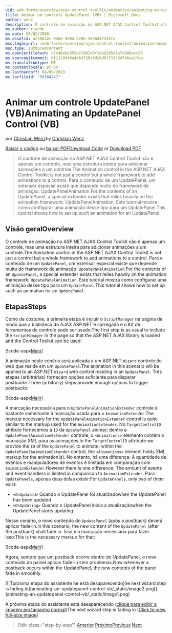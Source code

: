 ```yaml
---
uid: web-forms/overview/ajax-control-toolkit/animation/animating-an-updatepanel-control-vb
title: Animar um controle UpdatePanel (VB) | Microsoft Docs
author: wenz
description: O controle de animação no ASP.NET AJAX Control Toolkit não é apenas um controle, mas uma estrutura inteira para adicionar animações a um controle. Para o conteúdo de um...
ms.author: riande
ms.date: 06/02/2008
ms.assetid: 4c306a2c-92b6-4904-b70b-365b847334fe
msc.legacyurl: /web-forms/overview/ajax-control-toolkit/animation/animating-an-updatepanel-control-vb
msc.type: authoredcontent
ms.openlocfilehash: a7c40ebe359e21602d9f1de8205e1a7c808acc85
ms.sourcegitcommit: 0f1119340e4464720cfd16d0ff15764746ea1fea
ms.translationtype: MT
ms.contentlocale: pt-BR
ms.lasthandoff: 04/09/2019
ms.locfileid: "59384247"
---
```

# <a name="animating-an-updatepanel-control-vb"></a><span data-ttu-id="5cad2-104">Animar um controle UpdatePanel (VB)</span><span class="sxs-lookup"><span data-stu-id="5cad2-104">Animating an UpdatePanel Control (VB)</span></span>

<span data-ttu-id="5cad2-105">por [Christian Wenz](https://github.com/wenz)</span><span class="sxs-lookup"><span data-stu-id="5cad2-105">by [Christian Wenz](https://github.com/wenz)</span></span>

<span data-ttu-id="5cad2-106">[Baixar o código](http://download.microsoft.com/download/9/3/f/93f8daea-bebd-4821-833b-95205389c7d0/UpdatePanelAnimation1.vb.zip) ou [baixar PDF](http://download.microsoft.com/download/b/6/a/b6ae89ee-df69-4c87-9bfb-ad1eb2b23373/updatepanelanimation1VB.pdf)</span><span class="sxs-lookup"><span data-stu-id="5cad2-106">[Download Code](http://download.microsoft.com/download/9/3/f/93f8daea-bebd-4821-833b-95205389c7d0/UpdatePanelAnimation1.vb.zip) or [Download PDF](http://download.microsoft.com/download/b/6/a/b6ae89ee-df69-4c87-9bfb-ad1eb2b23373/updatepanelanimation1VB.pdf)</span></span>

> <span data-ttu-id="5cad2-107">O controle de animação no ASP.NET AJAX Control Toolkit não é apenas um controle, mas uma estrutura inteira para adicionar animações a um controle.</span><span class="sxs-lookup"><span data-stu-id="5cad2-107">The Animation control in the ASP.NET AJAX Control Toolkit is not just a control but a whole framework to add animations to a control.</span></span> <span data-ttu-id="5cad2-108">Para o conteúdo de um UpdatePanel, um extensor especial existe que depende muito do framework de animação: UpdatePanelAnimation.</span><span class="sxs-lookup"><span data-stu-id="5cad2-108">For the contents of an UpdatePanel, a special extender exists that relies heavily on the animation framework: UpdatePanelAnimation.</span></span> <span data-ttu-id="5cad2-109">Este tutorial mostra como configurar uma animação desse tipo para um UpdatePanel.</span><span class="sxs-lookup"><span data-stu-id="5cad2-109">This tutorial shows how to set up such an animation for an UpdatePanel.</span></span>


## <a name="overview"></a><span data-ttu-id="5cad2-110">Visão geral</span><span class="sxs-lookup"><span data-stu-id="5cad2-110">Overview</span></span>

<span data-ttu-id="5cad2-111">O controle de animação no ASP.NET AJAX Control Toolkit não é apenas um controle, mas uma estrutura inteira para adicionar animações a um controle.</span><span class="sxs-lookup"><span data-stu-id="5cad2-111">The Animation control in the ASP.NET AJAX Control Toolkit is not just a control but a whole framework to add animations to a control.</span></span> <span data-ttu-id="5cad2-112">Para o conteúdo de um `UpdatePanel`, um extensor especial existe que depende muito do framework de animação: `UpdatePanelAnimation`.</span><span class="sxs-lookup"><span data-stu-id="5cad2-112">For the contents of an `UpdatePanel`, a special extender exists that relies heavily on the animation framework: `UpdatePanelAnimation`.</span></span> <span data-ttu-id="5cad2-113">Este tutorial mostra como configurar uma animação desse tipo para um `UpdatePanel`.</span><span class="sxs-lookup"><span data-stu-id="5cad2-113">This tutorial shows how to set up such an animation for an `UpdatePanel`.</span></span>

## <a name="steps"></a><span data-ttu-id="5cad2-114">Etapas</span><span class="sxs-lookup"><span data-stu-id="5cad2-114">Steps</span></span>

<span data-ttu-id="5cad2-115">Como de costume, a primeira etapa é incluir o `ScriptManager` na página de modo que a biblioteca do AJAX ASP.NET é carregada e o Kit de ferramentas de controle pode ser usado:</span><span class="sxs-lookup"><span data-stu-id="5cad2-115">The first step is as usual to include the `ScriptManager` in the page so that the ASP.NET AJAX library is loaded and the Control Toolkit can be used:</span></span>

[!code-aspx[Main](animating-an-updatepanel-control-vb/samples/sample1.aspx)]

<span data-ttu-id="5cad2-116">A animação neste cenário será aplicada a um ASP.NET `Wizard` controle de web que reside em um `UpdatePanel`.</span><span class="sxs-lookup"><span data-stu-id="5cad2-116">The animation in this scenario will be applied to an ASP.NET `Wizard` web control residing in an `UpdatePanel`.</span></span> <span data-ttu-id="5cad2-117">Três etapas (arbitrárias) fornecem opções suficiente para disparar postbacks:</span><span class="sxs-lookup"><span data-stu-id="5cad2-117">Three (arbitrary) steps provide enough options to trigger postbacks:</span></span>

[!code-aspx[Main](animating-an-updatepanel-control-vb/samples/sample2.aspx)]

<span data-ttu-id="5cad2-118">A marcação necessária para o `UpdatePanelAnimationExtender` controle é bastante semelhante à marcação usada para o `AnimationExtender`.</span><span class="sxs-lookup"><span data-stu-id="5cad2-118">The markup necessary for the `UpdatePanelAnimationExtender` control is quite similar to the markup used for the `AnimationExtender`.</span></span> <span data-ttu-id="5cad2-119">No `TargetControlID` atributo fornecemos a `ID` da `UpdatePanel` animar; dentro a `UpdatePanelAnimationExtender` controle, o `<Animations>` elemento contém a marcação XML para as animações.</span><span class="sxs-lookup"><span data-stu-id="5cad2-119">In the `TargetControlID` attribute we provide the `ID` of the `UpdatePanel` to animate; within the `UpdatePanelAnimationExtender` control, the `<Animations>` element holds XML markup for the animation(s).</span></span> <span data-ttu-id="5cad2-120">No entanto, há uma diferença: A quantidade de eventos e manipuladores de eventos é limitada em comparação com `AnimationExtender`.</span><span class="sxs-lookup"><span data-stu-id="5cad2-120">However there is one difference: The amount of events and event handlers is limited in comparison to `AnimationExtender`.</span></span> <span data-ttu-id="5cad2-121">Para `UpdatePanels`, apenas duas delas existir:</span><span class="sxs-lookup"><span data-stu-id="5cad2-121">For `UpdatePanels`, only two of them exist:</span></span>

- `<OnUpdated>` <span data-ttu-id="5cad2-122">Quando o UpdatePanel foi atualizado</span><span class="sxs-lookup"><span data-stu-id="5cad2-122">when the UpdatePanel has been updated</span></span>
- `<OnUpdating>` <span data-ttu-id="5cad2-123">Quando o UpdatePanel inicia a atualização</span><span class="sxs-lookup"><span data-stu-id="5cad2-123">when the UpdatePanel starts updating</span></span>

<span data-ttu-id="5cad2-124">Nesse cenário, o novo conteúdo do `UpdatePanel` (após o postback) deverá aplicar fade-in.</span><span class="sxs-lookup"><span data-stu-id="5cad2-124">In this scenario, the new content of the `UpdatePanel` (after the postback) shall fade in.</span></span> <span data-ttu-id="5cad2-125">Isso é a marcação necessária para fazer isso:</span><span class="sxs-lookup"><span data-stu-id="5cad2-125">This is the necessary markup for that:</span></span>

[!code-aspx[Main](animating-an-updatepanel-control-vb/samples/sample3.aspx)]

<span data-ttu-id="5cad2-126">Agora, sempre que um postback ocorre dentro do UpdatePanel, o novo conteúdo do painel aplicar fade-in sem problemas.</span><span class="sxs-lookup"><span data-stu-id="5cad2-126">Now whenever a postback occurs within the UpdatePanel, the new contents of the panel fade in smoothly.</span></span>


[![T<span data-ttu-id="5cad2-127">próxima etapa do assistente he está desaparecendo]</span><span class="sxs-lookup"><span data-stu-id="5cad2-127">he next wizard step is fading in]</span></span>(animating-an-updatepanel-control-vb/_static/image2.png)](animating-an-updatepanel-control-vb/_static/image1.png)

<span data-ttu-id="5cad2-128">A próxima etapa do assistente está desaparecendo ([clique para exibir a imagem em tamanho normal](animating-an-updatepanel-control-vb/_static/image3.png))</span><span class="sxs-lookup"><span data-stu-id="5cad2-128">The next wizard step is fading in ([Click to view full-size image](animating-an-updatepanel-control-vb/_static/image3.png))</span></span>

> [!div class="step-by-step"]
> <span data-ttu-id="5cad2-129">[Anterior](changing-an-animation-using-client-side-code-vb.md)
> [Próximo](dynamically-controlling-updatepanel-animations-vb.md)</span><span class="sxs-lookup"><span data-stu-id="5cad2-129">[Previous](changing-an-animation-using-client-side-code-vb.md)
[Next](dynamically-controlling-updatepanel-animations-vb.md)</span></span>
